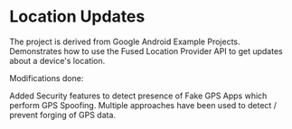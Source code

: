 Location Updates
================

The project is derived from Google Android Example Projects. Demonstrates how to use the Fused Location Provider API to get updates about a device's location. 

Modifications done:

Added Security features to detect presence of Fake GPS Apps which perform GPS Spoofing. Multiple approaches have been used to detect / prevent forging of GPS data.

